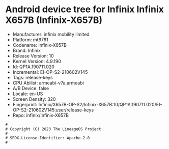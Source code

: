 # Android device tree for Infinix Infinix X657B (Infinix-X657B)
- Manufacturer: infinix mobility limited
- Platform: mt6761
- Codename: Infinix-X657B
- Brand: Infinix
- Release Version: 10
- Kernel Version: 4.9.190
- Id: QP1A.190711.020
- Incremental: EI-OP-S2-210602V145
- Tags: release-keys
- CPU Abilist: armeabi-v7a,armeabi
- A/B Device: false
- Locale: en-US
- Screen Density: 320
- Fingerprint: Infinix/X657B-OP-S2/Infinix-X657B:10/QP1A.190711.020/EI-OP-S2-210602V145:user/release-keys
- Repo: infinix/Infinix-X657B
```
#
# Copyright (C) 2023 The LineageOS Project
#
# SPDX-License-Identifier: Apache-2.0
#
```
